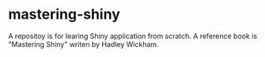 # mastering-shiny
A repositoy is for learing Shiny application from scratch. A reference book is "Mastering Shiny" writen by Hadley Wickham.
